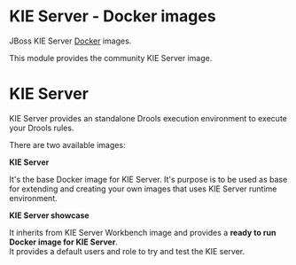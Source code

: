 KIE Server - Docker images
===============================================

JBoss KIE Server [Docker](http://docker.io/) images.

This module provides the community KIE Server image.                  

KIE Server
==========

KIE Server provides an standalone Drools execution environment to execute your Drools rules.                        

There are two available images:                

**KIE Server**

It's the base Docker image for KIE Server. It's purpose is to be used as base for extending and creating your own images that uses KIE Server runtime environment.                      
 
**KIE Server showcase**

It inherits from KIE Server Workbench image and provides a **ready to run Docker image for KIE Server**.                 
It provides a default users and role to try and test the KIE server.             
